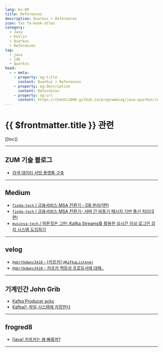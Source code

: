 ```yaml
---
lang: ko-KR
title: References
description: Quarkus > References
icon: fas fa-book-atlas
category: 
  - Java
  - Kotlin
  - Quarkus
  - References
tag: 
  - java
  - jdk
  - quarkus
head:
  - - meta:
    - property: og:title
      content: Quarkus > References
    - property: og:description
      content: References
    - property: og:url
      content: https://chanhi2000.github.io/programming/java-quarkus/references.html
---
```


# {{ $frontmatter.title }} 관련

[[toc]]

---

## ZUM 기술 블로그

- [검색 데이터 서빙 플랫폼 구축](https://zuminternet.github.io/SearchPilotProject) <!-- TODO: 작성 (https://chanhi2000.github.io/bookshelf/zuminternet.github.io/search-pilot-project.md) -->

---

## <FontIcon icon="fa-brands fa-medium"/>Medium

- [`finda-tech` / 금융서비스 MSA 전환기 - DB 분리(1편)](https://medium.com/finda-tech/%EA%B8%88%EC%9C%B5%EC%84%9C%EB%B9%84%EC%8A%A4-msa-%EC%A0%84%ED%99%98%EA%B8%B0-db-%EB%B6%80-1%ED%8E%B8-63d09e7ebe0e)
- [`finda-tech` / 금융서비스 MSA 전환기- 서버 간 비동기 메시지 기반 통신 처리(3편)](https://medium.com/finda-tech/%EA%B8%88%EC%9C%B5%EC%84%9C%EB%B9%84%EC%8A%A4-msa-%EC%A0%84%ED%99%98%EA%B8%B0-%EC%84%9C%EB%B2%84-%EA%B0%84-%EB%B9%84%EB%8F%99%EA%B8%B0-%EB%A9%94%EC%8B%9C%EC%A7%80-%EA%B8%B0%EB%B0%98-%ED%86%B5%EC%8B%A0-%EC%B2%98%EB%A6%AC-3%ED%8E%B8-c0785860a3d5)
- [`musinsa-tech` / 허튼짓은 그만: Kafka Streams를 활용한 실시간 이상 로그인 감지 시스템 도입하기](https://medium.com/musinsa-tech/%ED%97%88%ED%8A%BC%EC%A7%93%EC%9D%80-%EA%B7%B8%EB%A7%8C-kafka-streams%EB%A5%BC-%ED%99%9C%EC%9A%A9%ED%95%9C-%EC%8B%A4%EC%8B%9C%EA%B0%84-%EC%9D%B4%EC%83%81-%EB%A1%9C%EA%B7%B8%EC%9D%B8-%EA%B0%90%EC%A7%80-%EC%8B%9C%EC%8A%A4%ED%85%9C-%EB%8F%84%EC%9E%85%ED%95%98%EA%B8%B0-d05768b78c86)

---

## <FontIcon icon="iconfont icon-velog"/>velog

- [`@qkrtkdwns3410` - [카프카] `@KafkaListener`](https://velog.io/@qkrtkdwns3410/%EC%B9%B4%ED%94%84%EC%B9%B4-KafkaListener)
- [`@qkrtkdwns3410` - 카프카 멱등성 프로듀서에 대해..](https://velog.io/@qkrtkdwns3410/%EC%B9%B4%ED%94%84%EC%B9%B4-%EB%A9%B1%EB%93%B1%EC%84%B1-%ED%94%84%EB%A1%9C%EB%93%80%EC%84%9C%EC%97%90-%EB%8C%80%ED%95%B4)

---

## 기계인간 John Grib

- [Kafka Producer acks](https://johngrib.github.io/wiki/kafka/producer-acks/)
- [Kafka는 파일 시스템에 저장한다](https://johngrib.github.io/wiki/kafka/writes-to-disk/)

---

## frogred8

- [[java] 카프카는 왜 빠를까?](https://frogred8.github.io/docs/034_why_is_kafka_fast/)

---

<TagLinks />